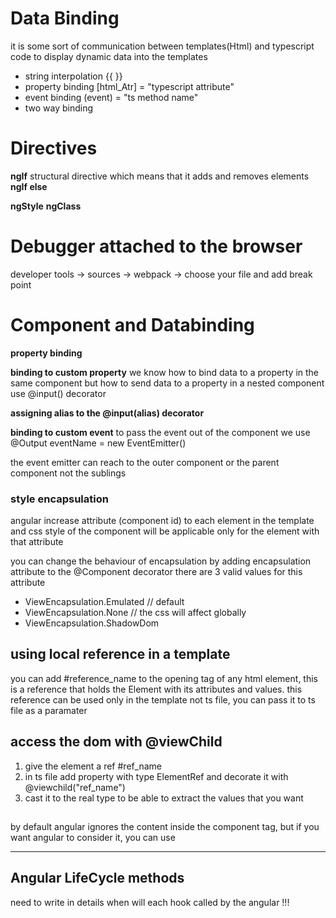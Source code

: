 

# Data Binding
it is some sort of communication between templates(Html) and typescript code to display dynamic data into the templates
-  string interpolation
    {{  }}
-  property binding
  [html_Atr] = "typescript attribute"
-  event binding
  (event) = "ts method name"
-  two way binding

# Directives 

**ngIf** structural directive which means that it adds and removes elements
**ngIf else**

**ngStyle**
**ngClass**


# Debugger attached to the browser
developer tools -> sources -> webpack -> choose your file and add break point





# Component and Databinding

**property binding**

**binding to custom property**
we know how to bind data to a property in the same component
but how to send data to a property in a nested component
use @input() decorator

**assigning alias to the @input(alias) decorator**

**binding to custom event**
to pass the event out of the component we use
      @Output eventName = new EventEmitter<dataType>()

the event emitter can reach to the outer component or the parent component not the sublings 

### style encapsulation 
angular increase attribute (component id) to each element in the template and css style of the component will be applicable only for the element with that attribute

you can change the behaviour of encapsulation by adding encapsulation attribute to the @Component decorator
there are 3 valid values for this attribute
-  ViewEncapsulation.Emulated // default
-  ViewEncapsulation.None  // the css will affect globally
-  ViewEncapsulation.ShadowDom

## using local reference in a template
you can add #reference_name to the opening tag of any html element, this is a reference that holds the Element with its attributes and values.
this reference can be used only in the template not ts file, you can pass it to ts file as a paramater

## access the dom with @viewChild
1. give the element a ref #ref_name
2. in ts file add property with type ElementRef and decorate it with @viewchild("ref_name")
3. cast it to the real type to be able to extract the values that you want

## <ng-content>
by default angular ignores the content inside the component tag, but if you want angular to consider it, you can use <ng-content>

----------------------

## Angular LifeCycle methods
need to write in details when will each hook called by the angular !!!

